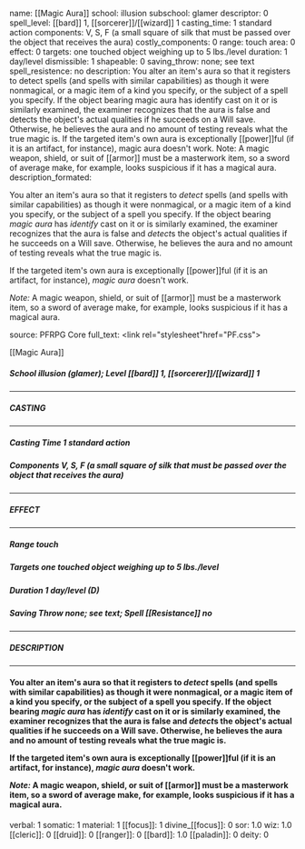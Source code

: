 name: [[Magic Aura]]
school: illusion
subschool: glamer
descriptor: 0
spell_level: [[bard]] 1, [[sorcerer]]/[[wizard]] 1
casting_time: 1 standard action
components: V, S, F (a small square of silk that must be passed over the object that receives the aura)
costly_components: 0
range: touch
area: 0
effect: 0
targets: one touched object weighing up to 5 lbs./level
duration: 1 day/level
dismissible: 1
shapeable: 0
saving_throw: none; see text
spell_resistence: no
description: You alter an item's aura so that it registers to detect spells (and spells with similar capabilities) as though it were nonmagical, or a magic item of a kind you specify, or the subject of a spell you specify. If the object bearing magic aura has identify cast on it or is similarly examined, the examiner recognizes that the aura is false and detects the object's actual qualities if he succeeds on a Will save. Otherwise, he believes the aura and no amount of testing reveals what the true magic is.  If the targeted item's own aura is exceptionally [[power]]ful (if it is an artifact, for instance), magic aura doesn't work.  Note: A magic weapon, shield, or suit of [[armor]] must be a masterwork item, so a sword of average make, for example, looks suspicious if it has a magical aura.
description_formated: <p>You alter an item's aura so that it registers to <i>detect</i> spells (and spells with similar capabilities) as though it were nonmagical, or a magic item of a kind you specify, or the subject of a spell you specify. If the object bearing <i>magic aura</i> has <i>identify</i> cast on it or is similarly examined, the examiner recognizes that the aura is false and <i>detect</i>s the object's actual qualities if he succeeds on a Will save. Otherwise, he believes the aura and no amount of testing reveals what the true magic is.</p><p>If the targeted item's own aura is exceptionally [[power]]ful (if it is an artifact, for instance), <i>magic aura</i> doesn't work.</p><p><i>Note:</i> A magic weapon, shield, or suit of [[armor]] must be a masterwork item, so a sword of average make, for example, looks suspicious if it has a magical aura.</p>
source: PFRPG Core
full_text: <link rel="stylesheet"href="PF.css"><div class="heading"><p class="alignleft">[[Magic Aura]]</p><div style="clear: both;"></div></div><div><h5><b>School </b>illusion (glamer); <b>Level </b>[[bard]] 1, [[sorcerer]]/[[wizard]] 1</h5></div><hr/><div><h5><b>CASTING</b></h5></div><hr/><div><h5><b>Casting Time </b>1 standard action</h5><h5><b>Components </b>V, S, F (a small square of silk that must be passed over the object that receives the aura)</h5></div><hr/><div><h5><b>EFFECT</b></h5></div><hr/><div><h5><b>Range </b>touch</h5><h5><b>Targets </b>one touched object weighing up to 5 lbs./level</h5><h5><b>Duration </b>1 day/level (D)</h5><h5><b>Saving Throw </b>none; see text; <b>Spell [[Resistance]] </b>no</h5></div><hr/><div><h5><b>DESCRIPTION</b></h5></div><hr/><div><h4><p>You alter an item's aura so that it registers to <i>detect</i> spells (and spells with similar capabilities) as though it were nonmagical, or a magic item of a kind you specify, or the subject of a spell you specify. If the object bearing <i>magic aura</i> has <i>identify</i> cast on it or is similarly examined, the examiner recognizes that the aura is false and <i>detect</i>s the object's actual qualities if he succeeds on a Will save. Otherwise, he believes the aura and no amount of testing reveals what the true magic is.</p><p>If the targeted item's own aura is exceptionally [[power]]ful (if it is an artifact, for instance), <i>magic aura</i> doesn't work.</p><p><i>Note:</i> A magic weapon, shield, or suit of [[armor]] must be a masterwork item, so a sword of average make, for example, looks suspicious if it has a magical aura.</p></h4></div>
verbal: 1
somatic: 1
material: 1
[[focus]]: 1
divine_[[focus]]: 0
sor: 1.0
wiz: 1.0
[[cleric]]: 0
[[druid]]: 0
[[ranger]]: 0
[[bard]]: 1.0
[[paladin]]: 0
deity: 0
